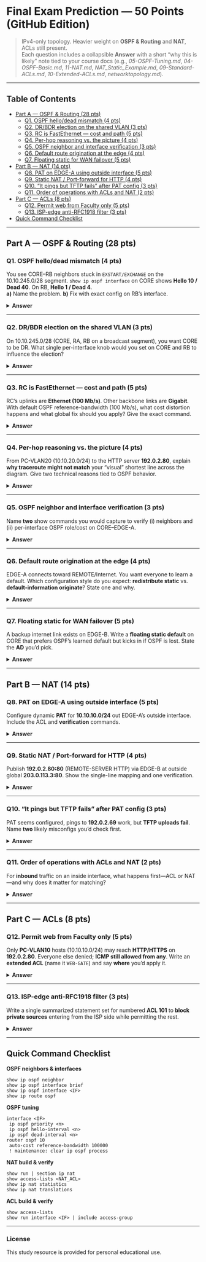 # Final Exam Prediction — 50 Points (GitHub Edition)

> IPv4-only topology. Heavier weight on **OSPF & Routing** and **NAT**, ACLs still present.  
> Each question includes a collapsible **Answer** with a short “why this is likely” note tied to your course docs (e.g., *05-OSPF-Tuning.md*, *04-OSPF-Basic.md*, *11-NAT.md*, *NAT_Static_Example.md*, *09-Standard-ACLs.md*, *10-Extended-ACLs.md*, *networktopology.md*).

---

## Table of Contents
- [Part A — OSPF & Routing (28 pts)](#part-a--ospf--routing-28-pts)
  - [Q1. OSPF hello/dead mismatch (4 pts)](#q1-ospf-hellodead-mismatch-4-pts)
  - [Q2. DR/BDR election on the shared VLAN (3 pts)](#q2-drbdr-election-on-the-shared-vlan-3-pts)
  - [Q3. RC is FastEthernet — cost and path (5 pts)](#q3-rc-is-fastethernet--cost-and-path-5-pts)
  - [Q4. Per-hop reasoning vs. the picture (4 pts)](#q4-per-hop-reasoning-vs-the-picture-4-pts)
  - [Q5. OSPF neighbor and interface verification (3 pts)](#q5-ospf-neighbor-and-interface-verification-3-pts)
  - [Q6. Default route origination at the edge (4 pts)](#q6-default-route-origination-at-the-edge-4-pts)
  - [Q7. Floating static for WAN failover (5 pts)](#q7-floating-static-for-wan-failover-5-pts)
- [Part B — NAT (14 pts)](#part-b--nat-14-pts)
  - [Q8. PAT on EDGE-A using outside interface (5 pts)](#q8-pat-on-edge-a-using-outside-interface-5-pts)
  - [Q9. Static NAT / Port-forward for HTTP (4 pts)](#q9-static-nat--port-forward-for-http-4-pts)
  - [Q10. “It pings but TFTP fails” after PAT config (3 pts)](#q10-it-pings-but-tftp-fails-after-pat-config-3-pts)
  - [Q11. Order of operations with ACLs and NAT (2 pts)](#q11-order-of-operations-with-acls-and-nat-2-pts)
- [Part C — ACLs (8 pts)](#part-c--acls-8-pts)
  - [Q12. Permit web from Faculty only (5 pts)](#q12-permit-web-from-faculty-only-5-pts)
  - [Q13. ISP-edge anti-RFC1918 filter (3 pts)](#q13-isp-edge-anti-rfc1918-filter-3-pts)
- [Quick Command Checklist](#quick-command-checklist)

---

## Part A — OSPF & Routing (28 pts)

### Q1. OSPF hello/dead mismatch (4 pts)
You see CORE–RB neighbors stuck in `EXSTART/EXCHANGE` on the 10.10.245.0/28 segment. `show ip ospf interface` on CORE shows **Hello 10 / Dead 40**. On RB, **Hello 1 / Dead 4**.  
**a)** Name the problem. **b)** Fix with exact config on RB’s interface.

<details><summary><strong>Answer</strong></summary>

**a)** Hello/Dead timer mismatch prevents adjacency.  
**b)**
```console
interface GigabitEthernet0/2
 ip ospf hello-interval 10
 ip ospf dead-interval 40
```
Optionally reset adjacency: `clear ip ospf process` (during a window).

**Why likely:** Carolina emphasized timer pitfalls; Lab *05-OSPF-Tuning.md* shows timer alignment and when to reset OSPF.  
**Refs:** 05-OSPF-Tuning.md, 04-OSPF-Basic.md
</details>

---

### Q2. DR/BDR election on the shared VLAN (3 pts)
On 10.10.245.0/28 (CORE, RA, RB on a broadcast segment), you want CORE to be DR. What single per-interface knob would you set on CORE and RB to influence the election?

<details><summary><strong>Answer</strong></summary>

Set OSPF interface **priority** (higher wins). Example:  
```console
interface GigabitEthernet0/2   ! CORE's interface on the shared segment
 ip ospf priority 200
!
interface GigabitEthernet0/2   ! RB and RA on that segment
 ip ospf priority 1
```
**Why likely:** DR/BDR control via priority is a staple in *05-OSPF-Tuning.md*; non-preemptive elections are often tested.  
**Refs:** 05-OSPF-Tuning.md, 08-Cloud-OSPF-Routing.md
</details>

---

### Q3. RC is FastEthernet — cost and path (5 pts)
RC’s uplinks are **Ethernet (100 Mb/s)**. Other backbone links are **Gigabit**. With default OSPF reference-bandwidth (100 Mb/s), what cost distortion happens and what global fix should you apply? Give the exact command.

<details><summary><strong>Answer</strong></summary>

With **ref-bw=100**, both **100 Mb** and **1 Gb** round to **cost 1**, hiding the faster path and skewing SPF.  
Fix: raise ref-bw on **all** OSPF routers so costs reflect speed:
```console
router ospf 10
 auto-cost reference-bandwidth 100000   ! 100 Gb scale
```
**Why likely:** Reference bandwidth mismatches were a highlighted trap; your topology has RC on 100 Mb e-interfaces.  
**Refs:** 05-OSPF-Tuning.md, Implementing optional OSPF features.docx, networktopology.md
</details>

---

### Q4. Per-hop reasoning vs. the picture (4 pts)
From PC-VLAN20 (10.10.20.0/24) to the HTTP server **192.0.2.80**, explain **why traceroute might not match** your “visual” shortest line across the diagram. Give two technical reasons tied to OSPF behavior.

<details><summary><strong>Answer</strong></summary>

- **ECMP**: equal-cost multipath can split flows across parallel links.  
- **Per-hop cost differences**: each router computes its own shortest path; ref-bw and interface costs may differ; traceroute shows **forwarding paths**, not neighbor adjacencies.

**Why likely:** Your notes stress per-hop thinking and “traceroute ≠ neighbors.”  
**Refs:** 07-Applied-Learning.md, 08-Cloud-OSPF-Routing.md, networktopology.md
</details>

---

### Q5. OSPF neighbor and interface verification (3 pts)
Name **two** show commands you would capture to verify (i) neighbors and (ii) per-interface OSPF role/cost on CORE–EDGE-A.

<details><summary><strong>Answer</strong></summary>

```console
show ip ospf neighbor
show ip ospf interface GigabitEthernet0/x
```
**Why likely:** Standard verification flow drilled in OSPF labs.  
**Refs:** Basic OSPF theory part 2.docx, 04-OSPF-Basic.md
</details>

---

### Q6. Default route origination at the edge (4 pts)
EDGE-A connects toward REMOTE/Internet. You want everyone to learn a default. Which configuration style do you expect: **redistribute static** vs. **default-information originate**? State one and why.

<details><summary><strong>Answer</strong></summary>

Use **`default-information originate`** after adding a static default on EDGE-A:
```console
ip route 0.0.0.0 0.0.0.0 203.0.113.254
router ospf 10
 default-information originate
```
**Why likely:** Clean ASBR default injection is the pattern in your OSPF labs.  
**Refs:** 04-OSPF-Basic.md, 05-OSPF-Tuning.md
</details>

---

### Q7. Floating static for WAN failover (5 pts)
A backup internet link exists on EDGE-B. Write a **floating static default** on CORE that prefers OSPF’s learned default but kicks in if OSPF is lost. State the **AD** you’d pick.

<details><summary><strong>Answer</strong></summary>

```console
ip route 0.0.0.0 0.0.0.0 10.10.34.1 120
```
Administrative Distance **120** (> OSPF 110) keeps OSPF preferred; static installs only if OSPF goes away.

**Why likely:** Carolina discussed AD ordering and floating statics in review; your topology supports CORE↔RB/EDGE-B paths.  
**Refs:** Midterm Exam example.txt (style), 05-OSPF-Tuning.md
</details>

---

## Part B — NAT (14 pts)

### Q8. PAT on EDGE-A using outside interface (5 pts)
Configure dynamic **PAT** for **10.10.10.0/24** out EDGE-A’s outside interface. Include the ACL and **verification** commands.

<details><summary><strong>Answer</strong></summary>

```console
interface GigabitEthernet0/1   ! inside
 ip nat inside
interface GigabitEthernet0/0   ! outside (to REMOTE/ISP)
 ip nat outside
access-list 10 permit 10.10.10.0 0.0.0.255
ip nat inside source list 10 interface GigabitEthernet0/0 overload

! Verify:
show ip nat translations
show ip nat statistics
```
**Why likely:** PAT via outside interface with overload + verification are core tasks.  
**Refs:** 11-NAT.md, NAT_Dynamic_Example.md, NAT_Theory.md
</details>

---

### Q9. Static NAT / Port-forward for HTTP (4 pts)
Publish **192.0.2.80:80** (REMOTE-SERVER HTTP) via EDGE-B at outside global **203.0.113.3:80**. Show the single-line mapping and one verification.

<details><summary><strong>Answer</strong></summary>

```console
ip nat inside source static tcp 192.0.2.80 80 203.0.113.3 80
show ip nat translations | include 203.0.113.3:80
```
**Why likely:** Static one-to-one/one-to-port mapping is a frequent item.  
**Refs:** NAT_Static_Example.md, 11-NAT.md
</details>

---

### Q10. “It pings but TFTP fails” after PAT config (3 pts)
PAT seems configured, pings to **192.0.2.69** work, but **TFTP uploads fail**. Name **two** likely misconfigs you’d check first.

<details><summary><strong>Answer</strong></summary>

1) Missing `overload` (using dynamic pool, hitting pool exhaustion).  
2) ACL matches the wrong **source** (must match **inside locals** pre-NAT).

**Why likely:** These are the two most common PAT mistakes from the NAT labs.  
**Refs:** NAT_Tables_Examples.md, NAT_Dynamic_Example.md
</details>

---

### Q11. Order of operations with ACLs and NAT (2 pts)
For **inbound** traffic on an inside interface, what happens first—ACL or NAT—and why does it matter for matching?

<details><summary><strong>Answer</strong></summary>

Inbound **ACL** is evaluated **before** inside source NAT. Your ACL must match the **pre-NAT** (inside local) addresses.

**Why likely:** Matching order is essential to troubleshoot “ACL appears right but no hits.”  
**Refs:** 11-NAT.md (troubleshooting section)
</details>

---

## Part C — ACLs (8 pts)

### Q12. Permit web from Faculty only (5 pts)
Only **PC-VLAN10** hosts (10.10.10.0/24) may reach **HTTP/HTTPS** on **192.0.2.80**. Everyone else denied; **ICMP still allowed from any**. Write an **extended ACL** (name it `WEB-GATE`) and say **where** you’d apply it.

<details><summary><strong>Answer</strong></summary>

```console
ip access-list extended WEB-GATE
 permit icmp any any echo
 permit icmp any any echo-reply
 permit tcp 10.10.10.0 0.0.0.255 host 192.0.2.80 eq 80
 permit tcp 10.10.10.0 0.0.0.255 host 192.0.2.80 eq 443
 deny   ip any host 192.0.2.80
 permit ip any any
!
interface GigabitEthernet0/0   ! EDGE toward REMOTE
 ip access-group WEB-GATE out
```
**Placement:** Extended ACLs near **source** are best; edge-outbound is also acceptable for central enforcement.

**Why likely:** Tests order, specificity, and correct placement.  
**Refs:** 09-Standard-ACLs.md, 10-Extended-ACLs.md
</details>

---

### Q13. ISP-edge anti-RFC1918 filter (3 pts)
Write a single summarized statement set for numbered **ACL 101** to **block private sources** entering from the ISP side while permitting the rest.

<details><summary><strong>Answer</strong></summary>

```console
access-list 101 deny   ip 10.0.0.0 0.255.255.255 any
access-list 101 deny   ip 172.16.0.0 0.15.255.255 any
access-list 101 deny   ip 192.168.0.0 0.0.255.255 any
access-list 101 permit ip any any
interface GigabitEthernet0/0   ! outside
 ip access-group 101 in
```
**Why likely:** Classic ISP-edge hygiene (stop RFC1918 leakage); Carolina mentioned provider-side filtering.

**Refs:** 10-Extended-ACLs.md, networktopology.md
</details>

---

## Quick Command Checklist

**OSPF neighbors & interfaces**
```console
show ip ospf neighbor
show ip ospf interface brief
show ip ospf interface <IF>
show ip route ospf
```
**OSPF tuning**
```console
interface <IF>
 ip ospf priority <n>
 ip ospf hello-interval <n>
 ip ospf dead-interval <n>
router ospf 10
 auto-cost reference-bandwidth 100000
 ! maintenance: clear ip ospf process
```
**NAT build & verify**
```console
show run | section ip nat
show access-lists <NAT_ACL>
show ip nat statistics
show ip nat translations
```
**ACL build & verify**
```console
show access-lists
show run interface <IF> | include access-group
```

---

### License
This study resource is provided for personal educational use.
